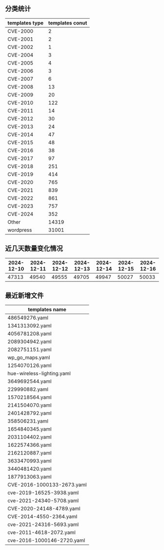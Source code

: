 ## 分类统计
| templates type | templates conut | 
| --- | --- |
| CVE-2000 | 2 |
| CVE-2001 | 2 |
| CVE-2002 | 1 |
| CVE-2004 | 3 |
| CVE-2005 | 4 |
| CVE-2006 | 3 |
| CVE-2007 | 6 |
| CVE-2008 | 13 |
| CVE-2009 | 20 |
| CVE-2010 | 122 |
| CVE-2011 | 14 |
| CVE-2012 | 30 |
| CVE-2013 | 24 |
| CVE-2014 | 47 |
| CVE-2015 | 48 |
| CVE-2016 | 38 |
| CVE-2017 | 97 |
| CVE-2018 | 251 |
| CVE-2019 | 414 |
| CVE-2020 | 765 |
| CVE-2021 | 839 |
| CVE-2022 | 861 |
| CVE-2023 | 757 |
| CVE-2024 | 352 |
| Other | 14319 |
| wordpress | 31001 |
## 近几天数量变化情况
|2024-12-10 | 2024-12-11 | 2024-12-12 | 2024-12-13 | 2024-12-14 | 2024-12-15 | 2024-12-16|
|--- | ------ | ------ | ------ | ------ | ------ | ---|
|47313 | 49540 | 49555 | 49705 | 49947 | 50027 | 50033|
## 最近新增文件
| templates name | 
| --- |
| 486549276.yaml |
| 1341313092.yaml |
| 4056781208.yaml |
| 2089304942.yaml |
| 2082751151.yaml |
| wp_go_maps.yaml |
| 1254070126.yaml |
| hue-wireless-lighting.yaml |
| 3649692544.yaml |
| 229990882.yaml |
| 1570218564.yaml |
| 2141504070.yaml |
| 2401428792.yaml |
| 358506231.yaml |
| 1654840345.yaml |
| 2031104402.yaml |
| 1622574366.yaml |
| 2162120887.yaml |
| 3633470993.yaml |
| 3440481420.yaml |
| 1877913063.yaml |
| CVE-2016-1000133-2673.yaml |
| cve-2019-16525-3938.yaml |
| cve-2021-24340-5708.yaml |
| CVE-2020-24148-4789.yaml |
| CVE-2014-4550-2364.yaml |
| cve-2021-24316-5693.yaml |
| cve-2011-4618-2072.yaml |
| cve-2016-1000146-2720.yaml |
